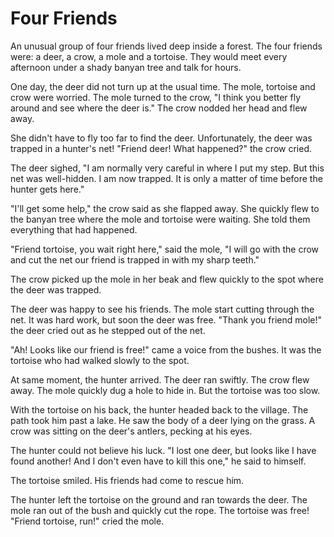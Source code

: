 # Four Friends

An unusual group of four friends lived deep inside a forest. The four friends were: a deer, a crow, a mole and a tortoise. They would meet every afternoon under a shady banyan tree and talk for hours.

One day, the deer did not turn up at the usual time. The mole, tortoise and crow were worried. The mole turned to the crow, "I think you better fly around and see where the deer is." The crow nodded her head and flew away.

She didn't have to fly too far to find the deer. Unfortunately, the deer was trapped in a hunter's net! "Friend deer! What happened?" the crow cried.

The deer sighed, "I am normally very careful in where I put my step. But this net was well-hidden. I am now trapped. It is only a matter of time before the hunter gets here."

"I'll get some help," the crow said as she flapped away. She quickly flew to the banyan tree where the mole and tortoise were waiting. She told them everything that had happened.

"Friend tortoise, you wait right here," said the mole, "I will go with the crow and cut the net our friend is trapped in with my sharp teeth."

The crow picked up the mole in her beak and flew quickly to the spot where the deer was trapped.

The deer was happy to see his friends. The mole start cutting through the net. It was hard work, but soon the deer was free. "Thank you friend mole!" the deer cried out as he stepped out of the net.

"Ah! Looks like our friend is free!" came a voice from the bushes. It was the tortoise who had walked slowly to the spot.

At same moment, the hunter arrived. The deer ran swiftly. The crow flew away. The mole quickly dug a hole to hide in. But the tortoise was too slow.

With the tortoise on his back, the hunter headed back to the village. The path took him past a lake. He saw the body of a deer lying on the grass. A crow was sitting on the deer's antlers, pecking at his eyes.

The hunter could not believe his luck. "I lost one deer, but looks like I have found another! And I don't even have to kill this one," he said to himself.

The tortoise smiled. His friends had come to rescue him.

The hunter left the tortoise on the ground and ran towards the deer. The mole ran out of the bush and quickly cut the rope. The tortoise was free! "Friend tortoise, run!" cried the mole.
